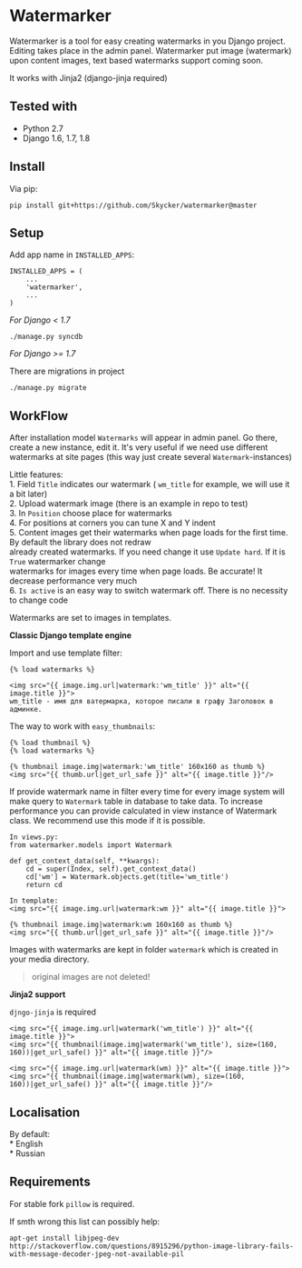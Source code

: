 Watermarker
==========
Watermarker is a tool for easy creating watermarks in you Django project. Editing takes place in the admin panel. 
Watermarker put image (watermark) upon content images, text based watermarks support coming soon. 

It works with Jinja2 (django-jinja required)

## Tested with

* Python 2.7
* Django 1.6, 1.7, 1.8

## Install

Via pip:

    pip install git+https://github.com/Skycker/watermarker@master

## Setup 
 
Add app name in  `INSTALLED_APPS`:  

    INSTALLED_APPS = (
        ...
        'watermarker',
        ...
    )

*For Django < 1.7*

    ./manage.py syncdb
    
*For Django >= 1.7*

There are migrations in project

    ./manage.py migrate

## WorkFlow  

After installation model `Watermarks` will appear in admin panel. Go there, create a new instance, edit it. It's very 
useful if we need use different watermarks at site pages (this way just create several `Watermark`-instances)

Little features:  
    1. Field `Title` indicates our watermark ( `wm_title` for example, we will use it a bit later)   
    2. Upload watermark image (there is an example in repo to test)  
    3. In `Position` choose place for watermarks  
    4. For positions at corners you can tune X and Y indent  
    5. Content images get their watermarks when page loads for the first time. By default the library does not redraw   
       already created watermarks. If you need change it use `Update hard`. If it is `True` watermarker change   
       watermarks for images every time when page loads. Be accurate! It decrease performance very much  
    6. `Is active` is an easy way to switch watermark off. There is no necessity to change code  

Watermarks are set to images in templates. 

**Classic Django template engine**

Import and use template filter:  

    {% load watermarks %}
    
    <img src="{{ image.img.url|watermark:'wm_title' }}" alt="{{ image.title }}">
    wm_title - имя для ватермарка, которое писали в графу Заголовок в админке.  

The way to work with `easy_thumbnails`:  

    {% load thumbnail %}  
    {% load watermarks %}     
    
    {% thumbnail image.img|watermark:'wm_title' 160x160 as thumb %}
    <img src="{{ thumb.url|get_url_safe }}" alt="{{ image.title }}"/> 

If provide watermark name in filter every time for every image system will make query to `Watermark` table in database
to take data. To increase performance you can provide calculated in view instance of Watermark class. We recommend use 
this mode if it is possible.

    In views.py:
    from watermarker.models import Watermark
    
    def get_context_data(self, **kwargs):
        cd = super(Index, self).get_context_data()
        cd['wm'] = Watermark.objects.get(title='wm_title')
        return cd
    
    In template:
    <img src="{{ image.img.url|watermark:wm }}" alt="{{ image.title }}">

    {% thumbnail image.img|watermark:wm 160x160 as thumb %}
    <img src="{{ thumb.url|get_url_safe }}" alt="{{ image.title }}"/>

Images with watermarks are kept in folder `watermark` which is created in your media directory.

> original images are not deleted!


**Jinja2 support**

`djngo-jinja` is required
    
    <img src="{{ image.img.url|watermark('wm_title') }}" alt="{{ image.title }}">
    <img src="{{ thumbnail(image.img|watermark('wm_title'), size=(160, 160))|get_url_safe() }}" alt="{{ image.title }}"/>
    
    <img src="{{ image.img.url|watermark(wm) }}" alt="{{ image.title }}">
    <img src="{{ thumbnail(image.img|watermark(wm), size=(160, 160))|get_url_safe() }}" alt="{{ image.title }}"/>

## Localisation

By default:  
    * English  
    * Russian  

## Requirements

For stable fork `pillow` is required.

If smth wrong this list can possibly help:

    apt-get install libjpeg-dev
    http://stackoverflow.com/questions/8915296/python-image-library-fails-with-message-decoder-jpeg-not-available-pil


